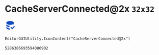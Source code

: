 # CacheServerConnected@2x `32x32`
<img src="/img/CacheServerConnected@2x.png" width=32 height=32>

``` CSharp
EditorGUIUtility.IconContent("CacheServerConnected@2x")
```
```
5286386693594080902
```
